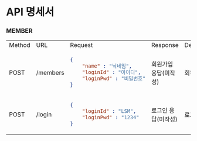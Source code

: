 


# API 명세서

### MEMBER

<table>
  <td>Method</td>
  <td>URL</td>
  <td>Request</td>
  <td>Response</td>
  <td>Description</td>
  <tr>
    <td>POST</td>
    <td>/members</td>
  <td>

```json
{
    "name" : "닉네임",
    "loginId" : "아이디",
    "loginPwd" : "비밀번호"
}
```

  </td>
    <td>회원가입 응답(미작성)</td>
    <td>회원가입</td>
  </tr>
  
  <tr>
    <td>POST</td>
    <td>/login</td>
<td>

```json
{
    "loginId" : "LSM",
    "loginPwd" : "1234"
}
```

</td>
    <td>로그인 응답(미작성)</td>
    <td>로그인</td>
  </tr>

</table>
